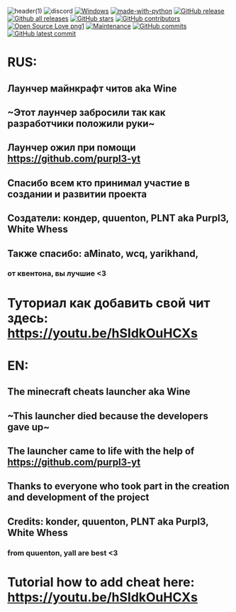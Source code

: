 ![header(1)](https://user-images.githubusercontent.com/80628386/203738665-56610d5a-684e-4c14-a6ab-680bb203a6f2.png)
![discord](https://discord.com/api/guilds/1023398367910445086/embed.png)
[![Windows](https://svgshare.com/i/ZhY.svg)](https://svgshare.com/i/ZhY.svg)
[![made-with-python](https://img.shields.io/badge/Made%20with-Python-1f425f.svg)](https://www.python.org/)
[![GitHub release](https://img.shields.io/github/release/purpl3-yt/Wine-Launcher)](https://GitHub.com/purpl3-yt/Wine-Launcher/releases/)
[![Github all releases](https://img.shields.io/github/downloads/purpl3-yt/Wine-Launcher/total.svg)](https://GitHub.com/Naereen/StrapDown.js/releases/)
[![GitHub stars](https://badgen.net/github/stars/purpl3-yt/Wine-Launcher)](https://GitHub.com/Naereen/StrapDown.js/stargazers/)
[![GitHub contributors](https://badgen.net/github/contributors/purpl3-yt/Wine-Launcher)](https://GitHub.com/Naereen/Strapdown.js/graphs/contributors/)
[![Open Source Love png1](https://badges.frapsoft.com/os/v1/open-source.png?v=103)](https://github.com/ellerbrock/open-source-badges/)
[![Maintenance](https://img.shields.io/badge/Maintained%3F-yes-green.svg)](https://GitHub.com/Naereen/StrapDown.js/graphs/commit-activity)
[![GitHub commits](https://badgen.net/github/commits/purpl3-yt/Wine-Launcher)](https://GitHub.com/Naereen/StrapDown.js/commit/)
[![GitHub latest commit](https://badgen.net/github/last-commit/purpl3-yt/Wine-Launcher)](https://GitHub.com/Naereen/StrapDown.js/commit/)
# RUS:
## Лаунчер майнкрафт читов aka Wine
## ~Этот лаунчер забросили так как разработчики положили руки~
## Лаунчер ожил при помощи https://github.com/purpl3-yt
## Спасибо всем кто принимал участие в создании и развитии проекта 
## Создатели: кондер, quuenton, PLNT aka Purpl3, White Whess
## Также спасибо: aMinato, wcq, yarikhand, 
### от квентона, вы лучшие <3
# Туториал как добавить свой чит здесь: https://youtu.be/hSIdkOuHCXs

# EN:

## The minecraft cheats launcher aka Wine
## ~This launcher died because the developers gave up~
## The launcher came to life with the help of https://github.com/purpl3-yt
## Thanks to everyone who took part in the creation and development of the project
## Credits: konder, quuenton, PLNT aka Purpl3, White Whess
### from quuenton, yall are best <3
# Tutorial how to add cheat here: https://youtu.be/hSIdkOuHCXs
